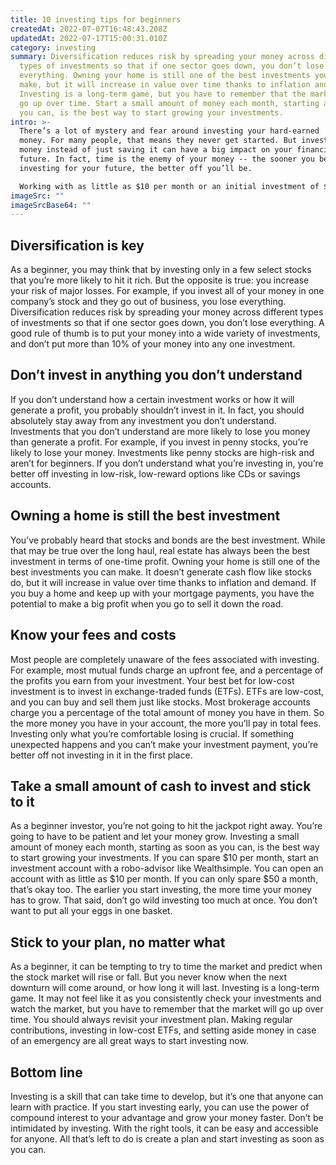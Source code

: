 ```yaml
---
title: 10 investing tips for beginners
createdAt: 2022-07-07T16:48:43.208Z
updatedAt: 2022-07-17T15:00:31.010Z
category: investing
summary: Diversification reduces risk by spreading your money across different
  types of investments so that if one sector goes down, you don’t lose
  everything. Owning your home is still one of the best investments you can
  make, but it will increase in value over time thanks to inflation and demand.
  Investing is a long-term game, but you have to remember that the market will
  go up over time. Start a small amount of money each month, starting as soon as
  you can, is the best way to start growing your investments.
intro: >-
  There’s a lot of mystery and fear around investing your hard-earned
  money. For many people, that means they never get started. But investing your
  money instead of just saving it can have a big impact on your financial
  future. In fact, time is the enemy of your money -- the sooner you begin
  investing for your future, the better off you’ll be. 

  Working with as little as $10 per month or an initial investment of $100 per month, you can begin to invest for your future. While it’s not necessarily easy to become a successful investor (it does take time and effort), there are simple things you can do to get started on the right foot with minimum risk. Below are 10 investing tips for beginners that will help set you on the right path toward achieving great returns on your savings:
imageSrc: ""
imageSrcBase64: ""
---
```


## Diversification is key

As a beginner, you may think that by investing only in a few select stocks that you’re more likely to hit it rich. But the opposite is true: you increase your risk of major losses. For example, if you invest all of your money in one company’s stock and they go out of business, you lose everything.
Diversification reduces risk by spreading your money across different types of investments so that if one sector goes down, you don’t lose everything. A good rule of thumb is to put your money into a wide variety of investments, and don’t put more than 10% of your money into any one investment.

## Don’t invest in anything you don’t understand

If you don’t understand how a certain investment works or how it will generate a profit, you probably shouldn’t invest in it. In fact, you should absolutely stay away from any investment you don’t understand.
Investments that you don’t understand are more likely to lose you money than generate a profit. For example, if you invest in penny stocks, you’re likely to lose your money.
Investments like penny stocks are high-risk and aren’t for beginners.
If you don’t understand what you’re investing in, you’re better off investing in low-risk, low-reward options like CDs or savings accounts.

## Owning a home is still the best investment

You’ve probably heard that stocks and bonds are the best investment. While that may be true over the long haul, real estate has always been the best investment in terms of one-time profit.
Owning your home is still one of the best investments you can make. It doesn’t generate cash flow like stocks do, but it will increase in value over time thanks to inflation and demand.
If you buy a home and keep up with your mortgage payments, you have the potential to make a big profit when you go to sell it down the road.

## Know your fees and costs

Most people are completely unaware of the fees associated with investing. For example, most mutual funds charge an upfront fee, and a percentage of the profits you earn from your investment.
Your best bet for low-cost investment is to invest in exchange-traded funds (ETFs). ETFs are low-cost, and you can buy and sell them just like stocks.
Most brokerage accounts charge you a percentage of the total amount of money you have in them. So the more money you have in your account, the more you’ll pay in total fees.
Investing only what you’re comfortable losing is crucial. If something unexpected happens and you can’t make your investment payment, you’re better off not investing in it in the first place.

## Take a small amount of cash to invest and stick to it

As a beginner investor, you’re not going to hit the jackpot right away. You’re going to have to be patient and let your money grow.
Investing a small amount of money each month, starting as soon as you can, is the best way to start growing your investments.
If you can spare $10 per month, start an investment account with a robo-advisor like Wealthsimple. You can open an account with as little as $10 per month.
If you can only spare $50 a month, that’s okay too. The earlier you start investing, the more time your money has to grow.
That said, don’t go wild investing too much at once. You don’t want to put all your eggs in one basket.

## Stick to your plan, no matter what

As a beginner, it can be tempting to try to time the market and predict when the stock market will rise or fall. But you never know when the next downturn will come around, or how long it will last.
Investing is a long-term game. It may not feel like it as you consistently check your investments and watch the market, but you have to remember that the market will go up over time.
You should always revisit your investment plan. Making regular contributions, investing in low-cost ETFs, and setting aside money in case of an emergency are all great ways to start investing now.

## Bottom line

Investing is a skill that can take time to develop, but it’s one that anyone can learn with practice.
If you start investing early, you can use the power of compound interest to your advantage and grow your money faster.
Don’t be intimidated by investing. With the right tools, it can be easy and accessible for anyone.
All that’s left to do is create a plan and start investing as soon as you can.
